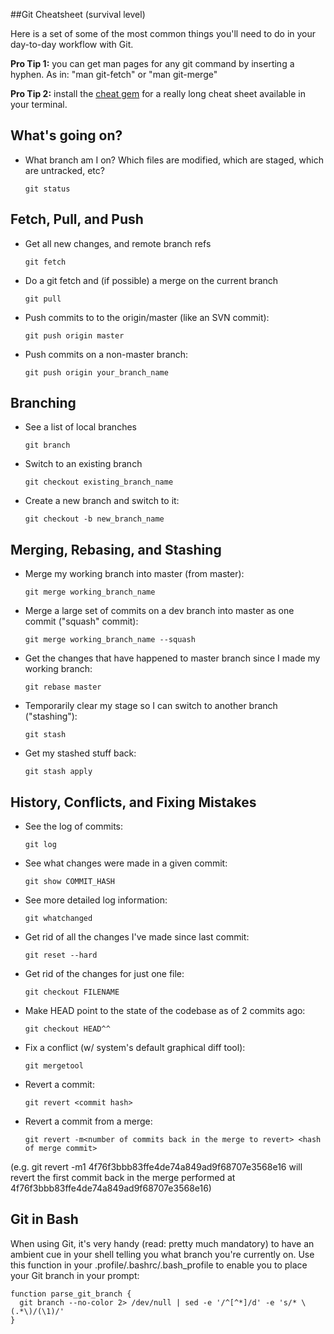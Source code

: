 ##Git Cheatsheet (survival level)

Here is a set of some of the most common things you'll need to do in
your day-to-day workflow with Git.

**Pro Tip 1:** you can get man pages for any git command by inserting a hyphen.  As in: "man git-fetch" or "man git-merge"

**Pro Tip 2:** install the [cheat gem](http://cheat.errtheblog.com/) for a really long cheat sheet available in your terminal.

## What's going on?

* What branch am I on? Which files are modified, which are staged, which are untracked, etc?

    `git status`

## Fetch, Pull, and Push

* Get all new changes, and remote branch refs

    `git fetch`

* Do a git fetch and (if possible) a merge on the current branch

    `git pull`

* Push commits to to the origin/master (like an SVN commit):

    `git push origin master`

* Push commits on a non-master branch:

    `git push origin your_branch_name`

## Branching

* See a list of local branches

    `git branch`

* Switch to an existing branch

    `git checkout existing_branch_name`

* Create a new branch and switch to it:

    `git checkout -b new_branch_name`


## Merging, Rebasing, and Stashing

* Merge my working branch into master (from master):
    
    `git merge working_branch_name`

* Merge a large set of commits on a dev branch into master as one
  commit ("squash" commit):

    `git merge working_branch_name --squash`

* Get the changes that have happened to master branch since I made my
  working branch:

    `git rebase master`

* Temporarily clear my stage so I can switch to another branch
  ("stashing"):

    `git stash`

* Get my stashed stuff back:

    `git stash apply`

## History, Conflicts, and Fixing Mistakes

* See the log of commits:

    `git log`

* See what changes were made in a given commit:

    `git show COMMIT_HASH`

* See more detailed log information:

    `git whatchanged`

* Get rid of all the changes I've made since last commit:
    
    `git reset --hard`

* Get rid of the changes for just one file:

    `git checkout FILENAME`

* Make HEAD point to the state of the codebase as of 2 commits ago:

    `git checkout HEAD^^`

* Fix a conflict (w/ system's default graphical diff tool):

    `git mergetool`

* Revert a commit:

    `git revert <commit hash>`

* Revert a commit from a merge:

    `git revert -m<number of commits back in the merge to revert> <hash of merge commit>`
     
(e.g. git revert -m1 4f76f3bbb83ffe4de74a849ad9f68707e3568e16 will revert the first commit back
     in the merge performed at 4f76f3bbb83ffe4de74a849ad9f68707e3568e16)


## Git in Bash
When using Git, it's very handy (read: pretty much mandatory) to have an ambient cue in your shell telling you what branch you're currently on.  Use this function in your .profile/.bashrc/.bash_profile to enable you to place your Git branch in your prompt:

````
function parse_git_branch {
  git branch --no-color 2> /dev/null | sed -e '/^[^*]/d' -e 's/* \(.*\)/(\1)/'
}
````